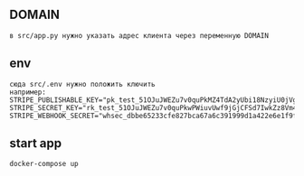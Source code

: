 ## DOMAIN
    в src/app.py нужно указать адрес клиента через переменную DOMAIN

## env
    сюда src/.env нужно положить ключить
    например:
    STRIPE_PUBLISHABLE_KEY="pk_test_51OJuJWEZu7v0quPkMZ4TdA2yUbi18NzyiU0jVglAJW959YsArR8eOkxcT1TvLqcI3arB8YoirSabmE1liruSep8d00pU7iq2t7"
    STRIPE_SECRET_KEY="rk_test_51OJuJWEZu7v0quPkwPWiuvUwf9jGjCFSd7IwkZz8Vm4b2fuRLlGxkoV2w77lg2FJSiTicy4Phs8MrkbBcXTfgbDI00MoAVjx2w"
    STRIPE_WEBHOOK_SECRET="whsec_dbbe65233cfe827bca67a6c391999d1a422e6e1f9f4fac71587c4baf128425a8"

## start app
    docker-compose up 